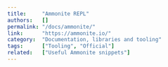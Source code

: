 ```yaml
---
title:     "Ammonite REPL"
authors:   []
permalink: "/docs/ammonite/"
link:      "https://ammonite.io/"
category:  "Documentation, libraries and tooling"
tags:      ["Tooling", "Official"]
related:   ["Useful Ammonite snippets"]
---
```

